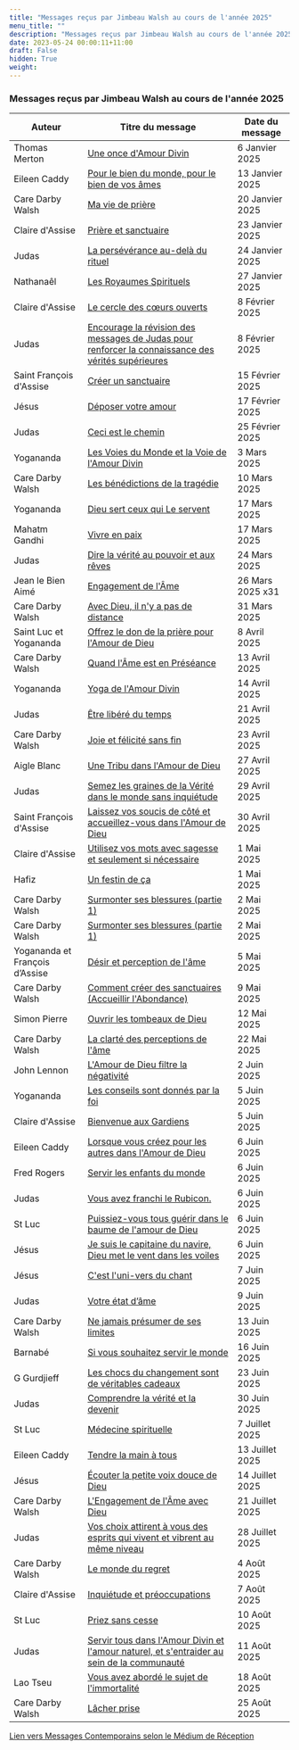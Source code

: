 ```yaml
---
title: "Messages reçus par Jimbeau Walsh au cours de l'année 2025"
menu_title: ""
description: "Messages reçus par Jimbeau Walsh au cours de l'année 2025"
date: 2023-05-24 00:00:11+11:00
draft: False
hidden: True
weight:
---
```

### Messages reçus par Jimbeau Walsh au cours de l'année 2025

**Auteur** | **Titre du message** | **Date du message**  
---|---|---
Thomas Merton | [Une once d'Amour Divin](/fr-contemporary-messages/fr-contemporary-messages-by-date-order/fr-contemporary-messages-2025/fr-2025-1-6-1-jw-thomas-morton/) | 6 Janvier 2025
Eileen Caddy | [Pour le bien du monde, pour le bien de vos âmes](/fr-contemporary-messages/fr-contemporary-messages-by-date-order/fr-contemporary-messages-2025/fr-2025-1-13-1-jw-eileen-caddy/) | 13 Janvier 2025
Care Darby Walsh | [Ma vie de prière](/fr-contemporary-messages/fr-contemporary-messages-by-date-order/fr-contemporary-messages-2025/fr-2025-1-20-1-jw-care-darby-walsh/) | 20 Janvier 2025
Claire d'Assise | [Prière et sanctuaire](/fr-contemporary-messages/fr-contemporary-messages-by-date-order/fr-contemporary-messages-2025/fr-2025-1-23-1-jw-clare-of-assisi/) | 23 Janvier 2025
Judas | [La persévérance au-delà du rituel](/fr-contemporary-messages/fr-contemporary-messages-by-date-order/fr-contemporary-messages-2025/fr-2025-1-24-1-jw-judas/) | 24 Janvier 2025
Nathanaêl | [Les Royaumes Spirituels](/fr-contemporary-messages/fr-contemporary-messages-by-date-order/fr-contemporary-messages-2025/fr-2025-1-27-1-jw-nathanaêl/) | 27 Janvier 2025
Claire d'Assise | [Le cercle des cœurs ouverts](/fr-contemporary-messages/fr-contemporary-messages-by-date-order/fr-contemporary-messages-2025/fr-2025-2-8-1-jw-clare-of-assisi/) | 8 Février 2025
Judas | [Encourage la révision des messages de Judas pour renforcer la connaissance des vérités supérieures](/fr-contemporary-messages/fr-contemporary-messages-by-date-order/fr-contemporary-messages-2025/fr-2025-2-8-3-jw-judas/) | 8 Février 2025
Saint François d'Assise | [Créer un sanctuaire](/fr-contemporary-messages/fr-contemporary-messages-by-date-order/fr-contemporary-messages-2025/fr-2025-2-15-1-jw-st-francis-of-assisi/) | 15 Février 2025
Jésus | [Déposer votre amour](/fr-contemporary-messages/fr-contemporary-messages-by-date-order/fr-contemporary-messages-2025/fr-2025-2-17-1-jw-jesus/) | 17 Février 2025
Judas | [Ceci est le chemin](/fr-contemporary-messages/fr-contemporary-messages-by-date-order/fr-contemporary-messages-2025/fr-2025-2-25-1-jw-judas/) | 25 Février 2025
Yogananda | [Les Voies du Monde et la Voie de l'Amour Divin](/fr-contemporary-messages/fr-contemporary-messages-by-date-order/fr-contemporary-messages-2025/fr-2025-3-3-1-jw-yogananda/) | 3 Mars 2025
Care Darby Walsh | [Les bénédictions de la tragédie](/fr-contemporary-messages/fr-contemporary-messages-by-date-order/fr-contemporary-messages-2025/fr-2025-3-10-1-jw-care-darby-walsh/) | 10 Mars 2025
Yogananda | [Dieu sert ceux qui Le servent](/fr-contemporary-messages/fr-contemporary-messages-by-date-order/fr-contemporary-messages-2025/fr-2025-3-17-1-jw-yogananda/) | 17 Mars 2025
Mahatm Gandhi | [Vivre en paix](/fr-contemporary-messages/fr-contemporary-messages-by-date-order/fr-contemporary-messages-2025/fr-2025-3-17-2-jw-gandhi/) | 17 Mars 2025
Judas | [Dire la vérité au pouvoir et aux rêves](/fr-contemporary-messages/fr-contemporary-messages-by-date-order/fr-contemporary-messages-2025/fr-2025-3-24-2-jw-judas/) | 24 Mars 2025
Jean le Bien Aimé | [Engagement de l'Âme](/fr-contemporary-messages/fr-contemporary-messages-by-date-order/fr-contemporary-messages-2025/fr-2025-3-26-2-jw-john-the-beloved/) | 26 Mars 2025 x31
Care Darby Walsh | [Avec Dieu, il n'y a pas de distance](/fr-contemporary-messages/fr-contemporary-messages-by-date-order/fr-contemporary-messages-2025/fr-2025-3-31-1-jw-care-darby-walsh/) | 31 Mars 2025
Saint Luc et Yogananda | [Offrez le don de la prière pour l'Amour de Dieu](/fr-contemporary-messages/fr-contemporary-messages-by-date-order/fr-contemporary-messages-2025/fr-2025-4-8-1-jw-st-luke-yogananda/) | 8 Avril 2025 
Care Darby Walsh | [Quand l'Âme est en Préséance](/fr-contemporary-messages/fr-contemporary-messages-by-date-order/fr-contemporary-messages-2025/fr-2025-4-13-2-jw-care-darby-walsh/) | 13 Avril 2025
Yogananda | [Yoga de l'Amour Divin](/fr-contemporary-messages/fr-contemporary-messages-by-date-order/fr-contemporary-messages-2025/fr-2025-4-14-1-jw-yogananda/) | 14 Avril 2025 
Judas | [Être libéré du temps](/fr-contemporary-messages/fr-contemporary-messages-by-date-order/fr-contemporary-messages-2025/fr-2025-4-21-1-jw-judas/) | 21 Avril 2025 
Care Darby Walsh | [Joie et félicité sans fin](/fr-contemporary-messages/fr-contemporary-messages-by-date-order/fr-contemporary-messages-2025/fr-2025-4-23-1-jw-care-darby-walsh/) | 23 Avril 2025
Aigle Blanc | [Une Tribu dans l'Amour de Dieu](/fr-contemporary-messages/fr-contemporary-messages-by-date-order/fr-contemporary-messages-2025/fr-2025-4-27-1-jw-white-eagle/) | 27 Avril 2025
Judas | [Semez les graines de la Vérité dans le monde sans inquiétude](/fr-contemporary-messages/fr-contemporary-messages-by-date-order/fr-contemporary-messages-2025/fr-2025-4-29-1-jw-judas/) | 29 Avril 2025
Saint François d'Assise | [Laissez vos soucis de côté et accueillez-vous dans l'Amour de Dieu](/fr-contemporary-messages/fr-contemporary-messages-by-date-order/fr-contemporary-messages-2025/fr-2025-4-30-1-jw-st-francis-of-assisi/) | 30 Avril 2025
Claire d'Assise | [Utilisez vos mots avec sagesse et seulement si nécessaire](/fr-contemporary-messages/fr-contemporary-messages-by-date-order/fr-contemporary-messages-2025/fr-2025-5-1-1-jw-clare-of-assisi/) | 1 Mai 2025
Hafiz | [Un festin de ça](/fr-contemporary-messages/fr-contemporary-messages-by-date-order/fr-contemporary-messages-2025/fr-2025-5-1-3-jw-hafiz/) | 1 Mai 2025 
Care Darby Walsh | [Surmonter ses blessures (partie 1)](/fr-contemporary-messages/fr-contemporary-messages-by-date-order/fr-contemporary-messages-2025/fr-2025-5-2-1-jw-care-darby-walsh/) | 2 Mai 2025
Care Darby Walsh | [Surmonter ses blessures (partie 1)](/fr-contemporary-messages/fr-contemporary-messages-by-date-order/fr-contemporary-messages-2025/fr-2025-5-2-2-jw-care-darby-walsh/) | 2 Mai 2025
Yogananda et François d’Assise | [Désir et perception de l'âme](/fr-contemporary-messages/fr-contemporary-messages-by-date-order/fr-contemporary-messages-2025/fr-2025-5-5-1-jw-yogananda-st-francis-of-assisi/) | 5 Mai 2025
Care Darby Walsh | [Comment créer des sanctuaires (Accueillir l'Abondance)](/fr-contemporary-messages/fr-contemporary-messages-by-date-order/fr-contemporary-messages-2025/fr-2025-5-9-1-jw-care-darby-walsh/) | 9 Mai 2025
Simon Pierre | [Ouvrir les tombeaux de Dieu](/fr-contemporary-messages/fr-contemporary-messages-by-date-order/fr-contemporary-messages-2025/fr-2025-5-12-1-jw-simon-peter/) | 12 Mai 2025
Care Darby Walsh | [La clarté des perceptions de l'âme](/fr-contemporary-messages/fr-contemporary-messages-by-date-order/fr-contemporary-messages-2025/fr-2025-5-22-1-jw-care-darby-walsh/) | 22 Mai 2025
John Lennon | [L'Amour de Dieu filtre la négativité](/fr-contemporary-messages/fr-contemporary-messages-by-date-order/fr-contemporary-messages-2025/fr-2025-6-2-1-jw-john-lennon/) | 2 Juin 2025
Yogananda | [Les conseils sont donnés par la foi](/fr-contemporary-messages/fr-contemporary-messages-by-date-order/fr-contemporary-messages-2025/fr-2025-6-5-1-jw-yogananda/) | 5 Juin 2025
Claire d'Assise | [Bienvenue aux Gardiens](/fr-contemporary-messages/fr-contemporary-messages-by-date-order/fr-contemporary-messages-2025/fr-2025-6-5-2-jw-clara-of-assisi/) | 5 Juin 2025
Eileen Caddy | [Lorsque vous créez pour les autres dans l'Amour de Dieu](/fr-contemporary-messages/fr-contemporary-messages-by-date-order/fr-contemporary-messages-2025/fr-2025-6-6-1-jw-eileen-caddy/) | 6 Juin 2025
Fred Rogers | [Servir les enfants du monde](/fr-contemporary-messages/fr-contemporary-messages-by-date-order/fr-contemporary-messages-2025/fr-2025-6-6-2-jw-fred-rogers/) | 6 Juin 2025
Judas | [Vous avez franchi le Rubicon.](/fr-contemporary-messages/fr-contemporary-messages-by-date-order/fr-contemporary-messages-2025/fr-2025-6-6-3-jw-judas/) | 6 Juin 2025
St Luc | [Puissiez-vous tous guérir dans le baume de l'amour de Dieu](/fr-contemporary-messages/fr-contemporary-messages-by-date-order/fr-contemporary-messages-2025/fr-2025-6-6-4-jw-st-luke/) | 6 Juin 2025
Jésus | [Je suis le capitaine du navire, Dieu met le vent dans les voiles](/fr-contemporary-messages/fr-contemporary-messages-by-date-order/fr-contemporary-messages-2025/fr-2025-6-6-5-jw-jesus/) | 6 Juin 2025
Jésus | [C'est l'uni-vers du chant](/fr-contemporary-messages/fr-contemporary-messages-by-date-order/fr-contemporary-messages-2025/fr-2025-6-7-5-jw-jesus/) | 7 Juin 2025 
Judas | [Votre état d’âme](/fr-contemporary-messages/fr-contemporary-messages-by-date-order/fr-contemporary-messages-2025/fr-2025-6-9-1-jw-judas/) | 9 Juin 2025
Care Darby Walsh | [Ne jamais présumer de ses limites](/fr-contemporary-messages/fr-contemporary-messages-by-date-order/fr-contemporary-messages-2025/fr-2025-6-13-1-jw-care-darby-walsh/) | 13 Juin 2025
Barnabé | [Si vous souhaitez servir le monde](/fr-contemporary-messages/fr-contemporary-messages-by-date-order/fr-contemporary-messages-2025/fr-2025-6-16-1-jw-barnabas/) | 16 Juin 2025
G Gurdjieff | [Les chocs du changement sont de véritables cadeaux](/fr-contemporary-messages/fr-contemporary-messages-by-date-order/fr-contemporary-messages-2025/fr-2025-6-23-1-jw-g-gurdjieff/) | 23 Juin 2025 
Judas | [Comprendre la vérité et la devenir](/fr-contemporary-messages/fr-contemporary-messages-by-date-order/fr-contemporary-messages-2025/fr-2025-6-30-1-jw-judas/) | 30 Juin 2025
St Luc | [Médecine spirituelle](/fr-contemporary-messages/fr-contemporary-messages-by-date-order/fr-contemporary-messages-2025/fr-2025-7-7-1-jw-st-luke/) | 7 Juillet 2025 
Eileen Caddy | [Tendre la main à tous](/fr-contemporary-messages/fr-contemporary-messages-by-date-order/fr-contemporary-messages-2025/fr-2025-7-13-1-jw-eileen-caddy/) | 13 Juillet 2025
Jésus | [Écouter la petite voix douce de Dieu](/fr-contemporary-messages/fr-contemporary-messages-by-date-order/fr-contemporary-messages-2025/fr-2025-7-14-1-jw-jesus/) | 14 Juillet 2025
Care Darby Walsh | [L'Engagement de l'Âme avec Dieu](/fr-contemporary-messages/fr-contemporary-messages-by-date-order/fr-contemporary-messages-2025/fr-2025-7-21-1-jw-care-darby-walsh/) | 21 Juillet 2025
Judas | [Vos choix attirent à vous des esprits qui vivent et vibrent au même niveau](/fr-contemporary-messages/fr-contemporary-messages-by-date-order/fr-contemporary-messages-2025/fr-2025-7-28-1-jw-judas/) | 28 Juillet 2025 
Care Darby Walsh | [Le monde du regret](/fr-contemporary-messages/fr-contemporary-messages-by-date-order/fr-contemporary-messages-2025/fr-2025-8-4-1-jw-care-darby-walsh/) | 4 Août 2025
Claire d'Assise | [Inquiétude et préoccupations](/fr-contemporary-messages/fr-contemporary-messages-by-date-order/fr-contemporary-messages-2025/fr-2025-8-7-1-jw-clare-of-assisi/) | 7 Août 2025
St Luc | [Priez sans cesse](/fr-contemporary-messages/fr-contemporary-messages-by-date-order/fr-contemporary-messages-2025/fr-2025-8-10-1-jw-st-luke/) | 10 Août 2025 
Judas | [Servir tous dans l'Amour Divin et l'amour naturel, et s'entraider au sein de la communauté](/fr-contemporary-messages/fr-contemporary-messages-by-date-order/fr-contemporary-messages-2025/fr-2025-8-11-1-jw-judas/) | 11 Août 2025
Lao Tseu | [Vous avez abordé le sujet de l'immortalité](/fr-contemporary-messages/fr-contemporary-messages-by-date-order/fr-contemporary-messages-2025/fr-2025-8-18-1-jw-lao-tzu/) | 18 Août 2025
Care Darby Walsh | [Lâcher prise](/fr-contemporary-messages/fr-contemporary-messages-by-date-order/fr-contemporary-messages-2025/fr-2025-8-25-1-jw-care-darby-walsh/) | 25 Août 2025 

[Lien vers Messages Contemporains selon le Médium de Réception](/fr-contemporary-messages/6-2-fr-contemporary-messages-per-medium/)